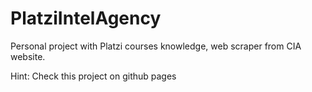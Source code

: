 # PlatziIntelAgency
Personal project with Platzi courses knowledge, web scraper from CIA website. 

Hint: Check this project on github pages
